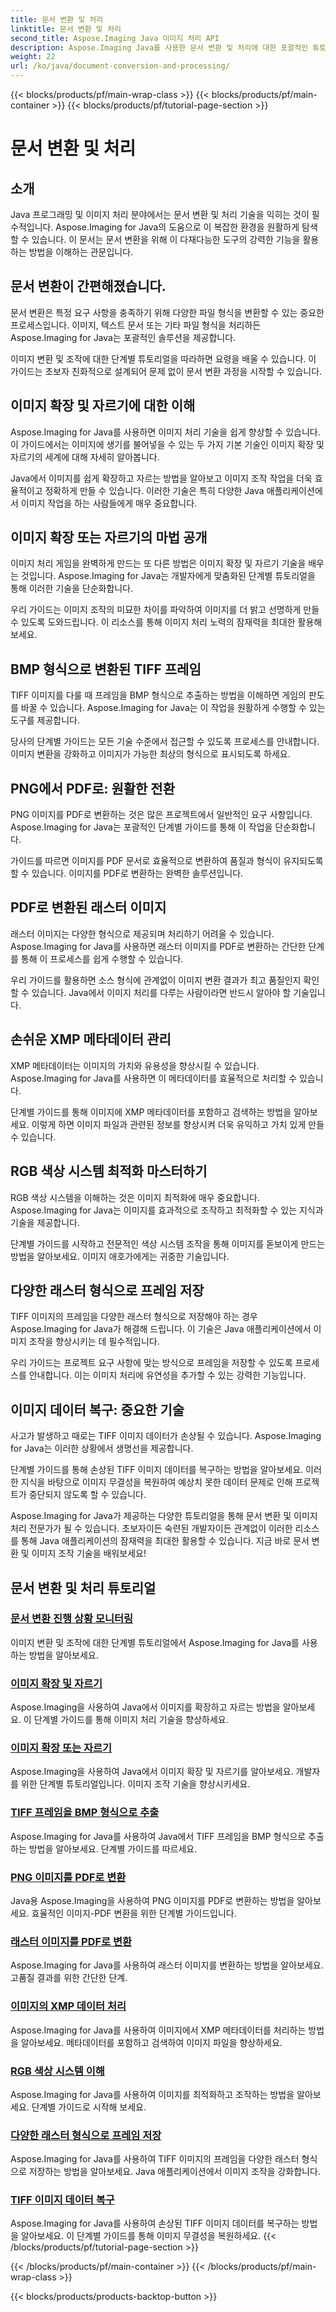 ```yaml
---
title: 문서 변환 및 처리
linktitle: 문서 변환 및 처리
second_title: Aspose.Imaging Java 이미지 처리 API
description: Aspose.Imaging Java를 사용한 문서 변환 및 처리에 대한 포괄적인 튜토리얼을 살펴보세요. 이 튜토리얼을 통해 이미지 조작 및 변환을 마스터하세요.
weight: 22
url: /ko/java/document-conversion-and-processing/
---
```


{{< blocks/products/pf/main-wrap-class >}}
{{< blocks/products/pf/main-container >}}
{{< blocks/products/pf/tutorial-page-section >}}

# 문서 변환 및 처리


## 소개

Java 프로그래밍 및 이미지 처리 분야에서는 문서 변환 및 처리 기술을 익히는 것이 필수적입니다. Aspose.Imaging for Java의 도움으로 이 복잡한 환경을 원활하게 탐색할 수 있습니다. 이 문서는 문서 변환을 위해 이 다재다능한 도구의 강력한 기능을 활용하는 방법을 이해하는 관문입니다.

## 문서 변환이 간편해졌습니다.

문서 변환은 특정 요구 사항을 충족하기 위해 다양한 파일 형식을 변환할 수 있는 중요한 프로세스입니다. 이미지, 텍스트 문서 또는 기타 파일 형식을 처리하든 Aspose.Imaging for Java는 포괄적인 솔루션을 제공합니다.

이미지 변환 및 조작에 대한 단계별 튜토리얼을 따라하면 요령을 배울 수 있습니다. 이 가이드는 초보자 친화적으로 설계되어 문제 없이 문서 변환 과정을 시작할 수 있습니다.

## 이미지 확장 및 자르기에 대한 이해

Aspose.Imaging for Java를 사용하면 이미지 처리 기술을 쉽게 향상할 수 있습니다. 이 가이드에서는 이미지에 생기를 불어넣을 수 있는 두 가지 기본 기술인 이미지 확장 및 자르기의 세계에 대해 자세히 알아봅니다.

Java에서 이미지를 쉽게 확장하고 자르는 방법을 알아보고 이미지 조작 작업을 더욱 효율적이고 정확하게 만들 수 있습니다. 이러한 기술은 특히 다양한 Java 애플리케이션에서 이미지 작업을 하는 사람들에게 매우 중요합니다.

## 이미지 확장 또는 자르기의 마법 공개

이미지 처리 게임을 완벽하게 만드는 또 다른 방법은 이미지 확장 및 자르기 기술을 배우는 것입니다. Aspose.Imaging for Java는 개발자에게 맞춤화된 단계별 튜토리얼을 통해 이러한 기술을 단순화합니다.

우리 가이드는 이미지 조작의 미묘한 차이를 파악하여 이미지를 더 밝고 선명하게 만들 수 있도록 도와드립니다. 이 리소스를 통해 이미지 처리 노력의 잠재력을 최대한 활용해 보세요.

## BMP 형식으로 변환된 TIFF 프레임

TIFF 이미지를 다룰 때 프레임을 BMP 형식으로 추출하는 방법을 이해하면 게임의 판도를 바꿀 수 있습니다. Aspose.Imaging for Java는 이 작업을 원활하게 수행할 수 있는 도구를 제공합니다.

당사의 단계별 가이드는 모든 기술 수준에서 접근할 수 있도록 프로세스를 안내합니다. 이미지 변환을 강화하고 이미지가 가능한 최상의 형식으로 표시되도록 하세요.

## PNG에서 PDF로: 원활한 전환

PNG 이미지를 PDF로 변환하는 것은 많은 프로젝트에서 일반적인 요구 사항입니다. Aspose.Imaging for Java는 포괄적인 단계별 가이드를 통해 이 작업을 단순화합니다.

가이드를 따르면 이미지를 PDF 문서로 효율적으로 변환하여 품질과 형식이 유지되도록 할 수 있습니다. 이미지를 PDF로 변환하는 완벽한 솔루션입니다.

## PDF로 변환된 래스터 이미지

래스터 이미지는 다양한 형식으로 제공되며 처리하기 어려울 수 있습니다. Aspose.Imaging for Java를 사용하면 래스터 이미지를 PDF로 변환하는 간단한 단계를 통해 이 프로세스를 쉽게 수행할 수 있습니다.

우리 가이드를 활용하면 소스 형식에 관계없이 이미지 변환 결과가 최고 품질인지 확인할 수 있습니다. Java에서 이미지 처리를 다루는 사람이라면 반드시 알아야 할 기술입니다.

## 손쉬운 XMP 메타데이터 관리

XMP 메타데이터는 이미지의 가치와 유용성을 향상시킬 수 있습니다. Aspose.Imaging for Java를 사용하면 이 메타데이터를 효율적으로 처리할 수 있습니다.

단계별 가이드를 통해 이미지에 XMP 메타데이터를 포함하고 검색하는 방법을 알아보세요. 이렇게 하면 이미지 파일과 관련된 정보를 향상시켜 더욱 유익하고 가치 있게 만들 수 있습니다.

## RGB 색상 시스템 최적화 마스터하기

RGB 색상 시스템을 이해하는 것은 이미지 최적화에 매우 중요합니다. Aspose.Imaging for Java는 이미지를 효과적으로 조작하고 최적화할 수 있는 지식과 기술을 제공합니다.

단계별 가이드를 시작하고 전문적인 색상 시스템 조작을 통해 이미지를 돋보이게 만드는 방법을 알아보세요. 이미지 애호가에게는 귀중한 기술입니다.

## 다양한 래스터 형식으로 프레임 저장

TIFF 이미지의 프레임을 다양한 래스터 형식으로 저장해야 하는 경우 Aspose.Imaging for Java가 해결해 드립니다. 이 기술은 Java 애플리케이션에서 이미지 조작을 향상시키는 데 필수적입니다.

우리 가이드는 프로젝트 요구 사항에 맞는 방식으로 프레임을 저장할 수 있도록 프로세스를 안내합니다. 이는 이미지 처리에 유연성을 추가할 수 있는 강력한 기능입니다.

## 이미지 데이터 복구: 중요한 기술

사고가 발생하고 때로는 TIFF 이미지 데이터가 손상될 수 있습니다. Aspose.Imaging for Java는 이러한 상황에서 생명선을 제공합니다.

단계별 가이드를 통해 손상된 TIFF 이미지 데이터를 복구하는 방법을 알아보세요. 이러한 지식을 바탕으로 이미지 무결성을 복원하여 예상치 못한 데이터 문제로 인해 프로젝트가 중단되지 않도록 할 수 있습니다.

Aspose.Imaging for Java가 제공하는 다양한 튜토리얼을 통해 문서 변환 및 이미지 처리 전문가가 될 수 있습니다. 초보자이든 숙련된 개발자이든 관계없이 이러한 리소스를 통해 Java 애플리케이션의 잠재력을 최대한 활용할 수 있습니다. 지금 바로 문서 변환 및 이미지 조작 기술을 배워보세요!
## 문서 변환 및 처리 튜토리얼
### [문서 변환 진행 상황 모니터링](./monitor-document-conversion-progress/)
이미지 변환 및 조작에 대한 단계별 튜토리얼에서 Aspose.Imaging for Java를 사용하는 방법을 알아보세요.
### [이미지 확장 및 자르기](./image-expansion-and-cropping/)
Aspose.Imaging을 사용하여 Java에서 이미지를 확장하고 자르는 방법을 알아보세요. 이 단계별 가이드를 통해 이미지 처리 기술을 향상하세요.
### [이미지 확장 또는 자르기](./image-expansion-or-cropping/)
Aspose.Imaging을 사용하여 Java에서 이미지 확장 및 자르기를 알아보세요. 개발자를 위한 단계별 튜토리얼입니다. 이미지 조작 기술을 향상시키세요.
### [TIFF 프레임을 BMP 형식으로 추출](./extract-tiff-frames-to-bmp-format/)
Aspose.Imaging for Java를 사용하여 Java에서 TIFF 프레임을 BMP 형식으로 추출하는 방법을 알아보세요. 단계별 가이드를 따르세요.
### [PNG 이미지를 PDF로 변환](./convert-png-images-to-pdf/)
Java용 Aspose.Imaging을 사용하여 PNG 이미지를 PDF로 변환하는 방법을 알아보세요. 효율적인 이미지-PDF 변환을 위한 단계별 가이드입니다.
### [래스터 이미지를 PDF로 변환](./convert-raster-images-to-pdf/)
Aspose.Imaging for Java를 사용하여 래스터 이미지를 변환하는 방법을 알아보세요. 고품질 결과를 위한 간단한 단계.
### [이미지의 XMP 데이터 처리](./xmp-data-handling-in-images/)
Aspose.Imaging for Java를 사용하여 이미지에서 XMP 메타데이터를 처리하는 방법을 알아보세요. 메타데이터를 포함하고 검색하여 이미지 파일을 향상하세요.
### [RGB 색상 시스템 이해](./understanding-rgb-color-system/)
Aspose.Imaging for Java를 사용하여 이미지를 최적화하고 조작하는 방법을 알아보세요. 단계별 가이드로 시작해 보세요.
### [다양한 래스터 형식으로 프레임 저장](./frame-saving-in-different-raster-formats/)
Aspose.Imaging for Java를 사용하여 TIFF 이미지의 프레임을 다양한 래스터 형식으로 저장하는 방법을 알아보세요. Java 애플리케이션에서 이미지 조작을 강화합니다.
### [TIFF 이미지 데이터 복구](./recovering-tiff-image-data/)
Aspose.Imaging for Java를 사용하여 손상된 TIFF 이미지 데이터를 복구하는 방법을 알아보세요. 이 단계별 가이드를 통해 이미지 무결성을 복원하세요.
{{< /blocks/products/pf/tutorial-page-section >}}

{{< /blocks/products/pf/main-container >}}
{{< /blocks/products/pf/main-wrap-class >}}

{{< blocks/products/products-backtop-button >}}
